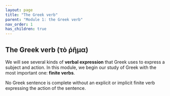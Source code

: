 ```yaml
---
layout: page
title: "The Greek verb"
parent: "Module 1: the Greek verb"
nav_order: 1
has_children: true
---
```



## The Greek verb (τὸ ῥῆμα)

We will see several kinds of **verbal expression** that Greek uses to express a subject and action.  In this module, we begin our study of Greek with the most important one: **finite verbs**.

No Greek sentence is complete without an explicit or implicit finite verb expressing the action of the sentence.



